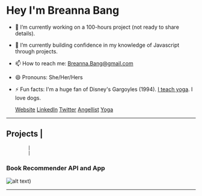 # Hey I'm Breanna Bang

- 🔭 I’m currently working on a 100-hours project (not ready to share details).
- 🌱 I’m currently building confidence in my knowledge of Javascript through projects.
- 📫 How to reach me: Breanna.Bang@gmail.com
- 😄 Pronouns: She/Her/Hers
- ⚡ Fun facts: I'm a huge fan of Disney's Gargoyles (1994). <a href="https://www.breoutside.com" target="_blank">I teach yoga</a>. I love dogs.

  <div class="button-group pill">
        <a href="https://www.breannabang.com/" class="button primary">Website</a>
        <a href="https://www.linkedin.com/in/breanna-bang/" class="button">LinkedIn</a>
        <a href="https://twitter.com/BreannaBang" class="button">Twitter</a>
        <a href="https://angel.co/u/breanna-bang" class="button">Angellist</a>
        <a href="https://breoutside.com/" class="button">Yoga</a>
    </div>
---

## Projects |
            |
            |

### Book Recommender API and App

![alt text](https://github.com/BreaBang/BookRecommenderAPI/blob/main/API.gif.gif))

---
